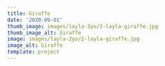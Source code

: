 ```yaml
--- 
title: Giraffe
date: '2020-09-01'
thumb_image: images/layla-2yo/2-layla-giraffe.jpg
thumb_image_alt: Giraffe
image: images/layla-2yo/2-layla-giraffe.jpg
image_alt: Giraffe
template: project
---
```

